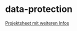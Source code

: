 # data-protection

[Projektsheet mit weiteren Infos](https://docs.google.com/spreadsheets/d/15E0OLQaoRDBoNYen0vfb_IS1PSEtrYzcScKQPiBjMQ4/edit?usp=sharing)
